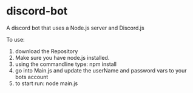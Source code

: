 # discord-bot

A discord bot that uses a Node.js server and Discord.js

To use:

1. download the Repository
2. Make sure you have node.js installed.
3. using the commandline type: npm install
4. go into Main.js and update the userName and password vars to your bots account
4. to start run: node main.js


